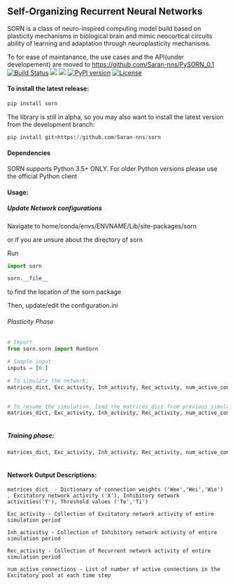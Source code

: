 ## Self-Organizing Recurrent Neural Networks 

SORN is a class of neuro-inspired computing model build based on plasticity mechanisms in biological brain and mimic neocortical circuits ability of learning and adaptation through neuroplasticity mechanisms.

To for ease of maintanance, the use cases and the API(under developement) are moved to https://github.com/Saran-nns/PySORN_0.1 
[![Build Status](https://travis-ci.org/Saran-nns/sorn.svg?branch=master)](https://travis-ci.org/Saran-nns/sorn)
<img src= "https://pyup.io/repos/github/Saran-nns/sorn/shield.svg?t=1552263420605">
<img src="https://pyup.io/repos/github/Saran-nns/sorn/python-3-shield.svg?t=1552263605167">
[![PyPI version](https://badge.fury.io/py/sorn.svg)](https://badge.fury.io/py/sorn)
[![License](https://img.shields.io/badge/License-Apache%202.0-blue.svg)](https://opensource.org/licenses/Apache-2.0)

#### To install the latest release:

```python
pip install sorn
```

The library is still in alpha, so you may also want to install the latest version from the development branch:

```python
pip install git+https://github.com/Saran-nns/sorn
```

#### Dependencies
SORN supports Python 3.5+ ONLY. For older Python versions please use the official Python client


#### Usage:

##### Update Network configurations

Navigate to home/conda/envs/ENVNAME/Lib/site-packages/sorn

or if you are unsure about the directory of sorn

Run

```python
import sorn

sorn.__file__
```
to find the location of the sorn package

Then, update/edit the configuration.ini


###### Plasticity Phase

```Python
# Import 
from sorn.sorn import RunSorn

# Sample input 
inputs = [0.]

# To simulate the network; 
matrices_dict, Exc_activity, Inh_activity, Rec_activity, num_active_connections = RunSorn(phase='Plasticity', matrices=None,
                                                                          time_steps=100).run_sorn(inputs)

# To resume the simulation, load the matrices_dict from previous simulation;
matrices_dict, Exc_activity, Inh_activity, Rec_activity, num_active_connections = RunSorn(phase='Plasticity', matrices=matrices_dict,
                                                                          time_steps=100).run_sorn(inputs)
```

##### Training phase:

```Python
matrices_dict, Exc_activity, Inh_activity, Rec_activity, num_active_connections = RunSorn(phase='Training', matrices=matrices_dict,
                                                                          time_steps=100).run_sorn(inputs)
```

#### Network Output Descriptions:
    matrices_dict  - Dictionary of connection weights ('Wee','Wei','Wie') , Excitatory network activity ('X'), Inhibitory network activities('Y'), Threshold values ('Te','Ti')

    Exc_activity - Collection of Excitatory network activity of entire simulation period

    Inh_activitsy - Collection of Inhibitory network activity of entire simulation period

    Rec_activity - Collection of Recurrent network activity of entire simulation period

    num_active_connections - List of number of active connections in the Excitatory pool at each time step 

